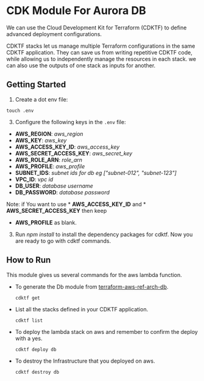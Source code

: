 # CDK Module For Aurora DB

We can use the Cloud Development Kit for Terraform (CDKTF) to define advanced deployment configurations.

CDKTF stacks let us manage multiple Terraform configurations in the same CDKTF application. They can save us from writing repetitive CDKTF code, while allowing us to independently manage the resources in each stack. we can also use the outputs of one stack as inputs for another.

## Getting Started

1. Create a dot env file:  
  ```shell
  touch .env
  ```

3. Configure the following keys in the `.env` file:  
  * **AWS_REGION**: *aws_region*  
  * **AWS_KEY**: *aws_key*   
  * **AWS_ACCESS_KEY_ID**: *aws_access_key*
  * **AWS_SECRET_ACCESS_KEY**: *aws_secret_key*
  * **AWS_ROLE_ARN**: *role_arn*
  * **AWS_PROFILE**: *aws_profile*
  * **SUBNET_IDS**: *subnet ids for db eg ["subnet-012", "subnet-123"]* 
  * **VPC_ID**: *vpc id*
  * **DB_USER**: *database username*
  * **DB_PASSWORD**: *database password*

  Note: if You want to use * **AWS_ACCESS_KEY_ID** and * **AWS_SECRET_ACCESS_KEY** then keep 
  * **AWS_PROFILE** as blank.

3. Run *npm install* to install the dependency packages for cdktf. Now you are ready to go with cdktf commands.

## How to Run
This module gives us several commands for the aws lambda function.  
* To generate the Db module from [terraform-aws-ref-arch-db](https://github.com/sourcefuse/terraform-aws-ref-arch-db).  
  ```shell
  cdktf get 
  ```
* List all the stacks defined in your CDKTF application.  
  ```shell
  cdktf list
  ``` 
* To deploy the lambda stack on aws and remember to confirm the deploy with a yes.  
  ```shell
  cdktf deploy db
  ```
* To destroy the Infrastructure that you deployed on aws.  
  ```shell
  cdktf destroy db
  ```